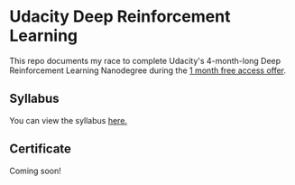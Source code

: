 # Udacity Deep Reinforcement Learning
This repo documents my race to complete Udacity's 4-month-long Deep Reinforcement Learning Nanodegree during the [1 month free access offer](https://www.udacity.com/legal/en-us/one-month-free-access).

## Syllabus
You can view the syllabus [here.](syllabus.pdf)

## Certificate
Coming soon!
